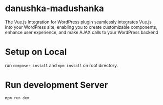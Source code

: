 # danushka-madushanka
The Vue.js Integration for WordPress plugin seamlessly integrates Vue.js into your WordPress site, enabling you to create customizable components, enhance user experience, and make AJAX calls to your WordPress backend

# Setup on Local
run `composer install` and `npm install` on root directory.

# Run development Server
`npm run dev`
